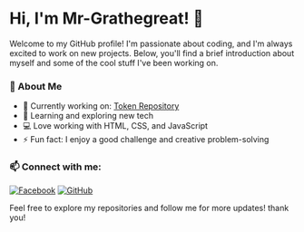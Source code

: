# Hi, I'm Mr-Grathegreat! 👋

Welcome to my GitHub profile! I'm passionate about coding, and I'm always excited to work on new projects. Below, you'll find a brief introduction about myself and some of the cool stuff I've been working on.

### 📖 About Me
- 🔭 Currently working on: [Token Repository](https://github.com/Mr-Grathegreat/token)
- 🌱 Learning and exploring new tech
- 💻 Love working with HTML, CSS, and JavaScript
- ⚡ Fun fact: I enjoy a good challenge and creative problem-solving

### 📫 Connect with me:

[![Facebook](https://img.shields.io/badge/Facebook-%231877F2.svg?style=for-the-badge&logo=Facebook&logoColor=white)](https://facebook.com/Mr.Grathegreat)
[![GitHub](https://img.shields.io/badge/GitHub-%23121011.svg?style=for-the-badge&logo=Github&logoColor=white)](https://github.com/Mr-Grathegreat)

Feel free to explore my repositories and follow me for more updates! thank you!
